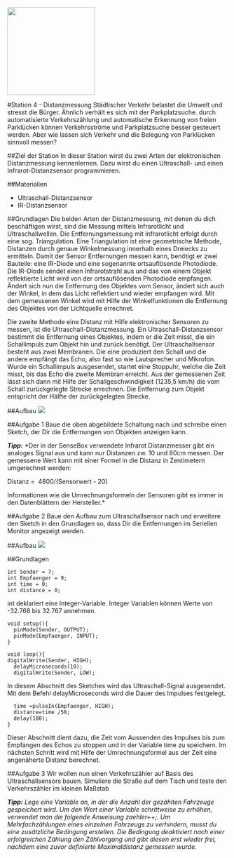 <img src="https://github.com/sensebox/OER/blob/master/senseBox_edu/images/sensebox_logo_neu.png" width="200"/> 

#Station 4 - Distanzmessung
Städtischer Verkehr belastet die Umwelt und stresst die Bürger. Ähnlich verhält es sich mit der Parkplatzsuche. durch automatisierte Verkehrszählung und automatische Erkennung von freien Parklücken können Verkehrsströme und Parkplatzsuche besser gesteuert werden. Aber wie lassen sich Verkehr und die Belegung von Parklücken sinnvoll messen?

##Ziel der Station
In dieser Station wirst du zwei Arten der elektronischen Distanzmessung kennenlernen. Dazu wirst du einen Ultraschall- und einen Infrarot-Distanzsensor programmieren.

##Materialien
* Ultraschall-Distanzsensor
* IR-Distanzsensor

##Grundlagen
Die beiden Arten der Distanzmessung, mit denen du dich beschäftigen wirst, sind die Messung mittels Infrarotlicht und Ultraschallwellen.
Die Entfernungsmessung mit Infrarotlicht erfolgt durch eine sog. Triangulation. Eine Triangulation ist eine geometrische Methode, Distanzen durch genaue Winkelmessung innerhalb eines Dreiecks zu ermitteln. Damit der Sensor Entfernungen messen kann, benötigt er zwei Bauteile: eine IR-Diode und eine sogenannte ortsauflösende Photodiode. Die IR-Diode sendet einen Infrarotstrahl aus und das von einem Objekt reflektierte Licht wird von der ortsauflösenden Photodiode empfangen. Ändert sich nun die Entfernung des Objektes vom Sensor, ändert sich auch der Winkel, in dem das Licht reflektiert und wieder empfangen wird. Mit dem gemessenen Winkel wird mit Hilfe der Winkelfunktionen die Entfernung des Objektes von der Lichtquelle errechnet. 

Die zweite Methode eine Distanz mit Hilfe elektronischer Sensoren zu messen, ist die Ultraschall-Distanzmessung. Ein Ultraschall-Distanzsensor bestimmt die Entfernung eines Objektes, indem er die Zeit misst, die ein Schallimpuls zum Objekt hin und zurück benötigt. Der Ultraschallsensor besteht aus zwei Membranen. Die eine produziert den Schall und die andere empfängt das Echo, also fast so wie Lautsprecher und Mikrofon. Wurde ein Schallimpuls ausgesendet, startet eine Stoppuhr, welche die Zeit misst, bis das Echo die zweite Membran erreicht. Aus der gemessenen Zeit lässt sich dann mit Hilfe der Schallgeschwindigkeit (1235,5 km/h) die vom Schall zurückgelegte Strecke errechnen. Die Entfernung zum Objekt entspricht der Hälfte der zurückgelegten Strecke.

##Aufbau
<image src="https://github.com/sensebox/OER/blob/master/senseBox_edu/images/Aufbau_Station_4_IR.png"/>

##Aufgabe 1
Baue die oben abgebildete Schaltung nach und schreibe einen Sketch, der Dir die Entfernungen von Objekten anzeigen kann.

***Tipp:*** *Der in der SenseBox verwendete Infrarot Distanzmesser gibt ein analoges Signal aus und kann nur Distanzen zw. 10 und 80cm messen. Der gemessene Wert kann mit einer Formel in die Distanz in Zentimetern umgerechnet werden:

Distanz =  4800/(Sensorwert - 20)

Informationen wie die Umrechnungsformeln der Sensoren gibt es immer in den Datenblättern der Hersteller.*

##Aufgabe 2
Baue den Aufbau zum Ultraschallsensor nach und erweitere den Sketch in den Grundlagen so, dass Dir die Entfernungen im Seriellen Monitor angezeigt werden.

##Aufbau
<image src="https://github.com/sensebox/OER/blob/master/senseBox_edu/images/Aufbau_Station_4_US.png"/>

##Grundlagen

```
int Sender = 7;
int Empfaenger = 9;
int time = 0;
int distance = 0;
```
int deklariert eine Integer-Variable. Integer Variablen können Werte von -32.768 bis 32.767 annehmen.

```
void setup(){
  pinMode(Sender, OUTPUT);
  pinMode(Empfaenger, INPUT);
}

void loop(){	
digitalWrite(Sender, HIGH);
  delayMicroseconds(10);
  digitalWrite(Sender, LOW);
```
In diesem Abschnitt des Sketches wird das Ultraschall-Signal ausgesendet. Mit dem Befehl delayMicroseconds wird die Dauer des Impulses festgelegt.
```
  time =pulseIn(Empfaenger, HIGH);
  distance=time /58;
  delay(100);
}
```
Dieser Abschnitt dient dazu, die Zeit vom Aussenden des Impulses bis zum Empfangen des Echos zu stoppen und in der Variable time zu speichern. Im nächsten Schritt wird mit Hilfe der Umrechnungsformel aus der Zeit eine angenäherte Distanz berechnet.

##Aufgabe 3
Wir wollen nun einen Verkehrszähler auf Basis des Ultraschallsensors bauen. Simuliere die Straße auf dem Tisch und teste den Verkehrszähler im kleinen Maßstab

***Tipp:*** *Lege eine Variable an, in der die Anzahl der gezählten Fahrzeuge gespeichert wird. Um den Wert einer Variable schrittweise zu erhöhen, verwendet man die folgende Anweisung zaehler++;. Um Mehrfachzählungen eines einzelnen Fahrzeugs zu verhindern, musst du eine zusätzliche Bedingung erstellen. Die Bedingung deaktiviert nach einer erfolgreichen Zählung den Zählvorgang und gibt diesen erst wieder frei, nachdem eine zuvor definierte Maximaldistanz gemessen wurde.*
